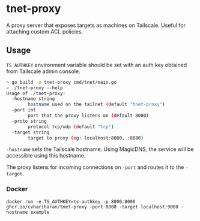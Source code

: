 # tnet-proxy
A proxy server that exposes targets as machines on Tailscale. Useful for attaching custom ACL policies.

## Usage
`TS_AUTHKEY` environment variable should be set with an auth key obtained from Tailscale admin console.
```bash
> go build -o tnet-proxy cmd/tnet/main.go
> ./tnet-proxy --help
Usage of ./tnet-proxy:
  -hostname string
        hostname used on the tailnet (default "tnet-proxy")
  -port int
        port that the proxy listens on (default 8000)
  -proto string
        protocol tcp/udp (default "tcp")
  -target string
        target to proxy (eg: localhost:8080, :8080)
```
`-hostname` sets the Tailscale hostname. Using MagicDNS, the service will be accessible using this hostname.

The proxy listens for incoming connections on `-port` and routes it to the `-target`.

### Docker
```
docker run -e TS_AUTHKEY=ts-authkey -p 8000:8000 ghcr.io/cvhariharan/tnet-proxy -port 8000 -target localhost:9000 -hostname example
```